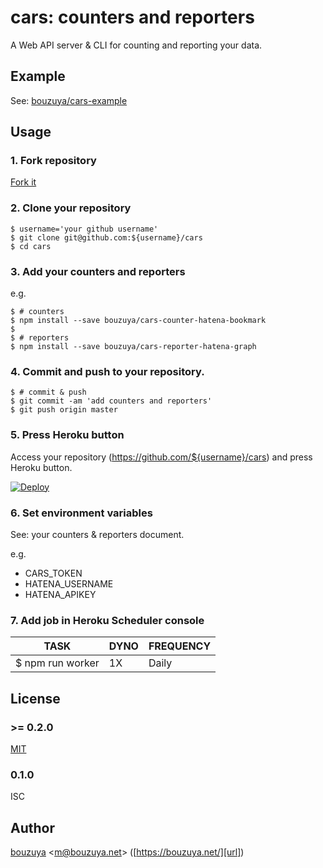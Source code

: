 # cars: counters and reporters

A Web API server & CLI for counting and reporting your data.

## Example

See: [bouzuya/cars-example](https://github.com/bouzuya/cars-example)

## Usage

### 1. Fork repository

[Fork it](https://github.com/bouzuya/cars/fork)

### 2. Clone your repository

```
$ username='your github username'
$ git clone git@github.com:${username}/cars
$ cd cars
```

### 3. Add your counters and reporters

e.g.

```
$ # counters
$ npm install --save bouzuya/cars-counter-hatena-bookmark
$
$ # reporters
$ npm install --save bouzuya/cars-reporter-hatena-graph
```

### 4. Commit and push to your repository.

```
$ # commit & push
$ git commit -am 'add counters and reporters'
$ git push origin master
```

### 5. Press Heroku button

Access your repository (https://github.com/${username}/cars) and press Heroku button.

[![Deploy](https://www.herokucdn.com/deploy/button.png)](https://heroku.com/deploy)

### 6. Set environment variables

See: your counters & reporters document.

e.g.

- CARS_TOKEN
- HATENA_USERNAME
- HATENA_APIKEY

### 7. Add job in Heroku Scheduler console

 TASK             | DYNO | FREQUENCY
------------------|------|-----------
 $ npm run worker | 1X   | Daily

## License

### >= 0.2.0

[MIT](LICENSE)

### 0.1.0

ISC

## Author

[bouzuya][name] &lt;[m@bouzuya.net][email]&gt; ([https://bouzuya.net/][url])

[name]: https://github.com/bouzuya/
[email]: mailto:m@bouzuya.net
[url]: https://bouzuya.net/
